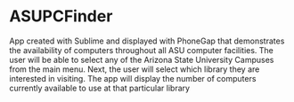 # ASUPCFinder
App created with Sublime and displayed with PhoneGap that demonstrates the availability of computers throughout all ASU computer facilities.  The user will be able to select any of the Arizona State University Campuses from the main menu.  Next, the user will select which library they are interested in visiting.  The app will display the number of computers currently available to use at that particular library
